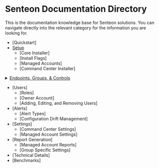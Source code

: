 # Senteon Documentation Directory
This is the documentation knowledge base for Senteon solutions. You can navigate directly into the relevant category for the information you are looking for. 


- [Quickstart]
- [Setup](installation.md)
  - [Core Installer]
  - [Install Flags]
  - [Managed Accounts]
  - [Command Center Installer]
<details>
  <summary><a href=EndpointConfiguration.md> Endpoints, Groups, & Controls</a></summary>
  <ul>
    <li><a href=EndpointConfiguration.md#controls>Controls</a>
      <ul>
        <li><a href=EndpointConfiguration.md#configuration-sets>Configuration Sets</a></li>
        <li><a href=EndpointConfiguration.md#control-information>Control Information</a></li>
        <li><a href=EndpointConfiguration.md#changing-configurations.md>Changing Configurations</a></li>
      </ul>
    </li>
    <li><a href=></a></li>
    <li><a href=></a></li>
    <li><a href=></a></li>
    <li><a href=></a></li>
  </ul>
   
   [Endpoints](EndpointConfiguration.md#endpoints)
     [Endpoint Listing](EndpointConfigurations.md#endpoint-listing)
     [Endpoint Information](EndpointConfigurations.md#endpoint-information)
     [Modifying Endpoints](EndpointConfigurations.md#modifying-endpoints)
       [Changing Groups](EndpointConfigurations.md#changing-groups)
       [Changing Controls](EndpointConfigurations.md#changing-controls)
     [Endpoint States](EndpointConfigurations.md#endpoint-states)
   [Groups](EndpointConfiguration.md#groups)
     [Group Info](EndpointConfigurations.md#group-info)
     [Group Modification](EndpointConfigurations.md#group-modification)
       [Moving Endpoints](EndpointConfigurations.md#moving-endpoints)
       [Making Exception Groups](EndpointConfigurations.md#making-exception-groups)
       [Merging Exception Groups](EndpointConfigurations.md#merging-exception-groups)
       [Converting Exception Groups to Management](EndpointConfigurations.md#converting-exception-groups)
       [Individual Control Modification](EndpointConfigurations.md#individual-control-modification)
       [New Management Group Creation](EndpointConfigurations.md#new-management-group-creation)
   [Endpoint Setup](EndpointConfiguration.md#setup)
     [Evaluation](EndpointConfigurations.md#evaluation)
     [Finalization Wizard](EndpointConfigurations.md#finalization-wizard)
</details>

- [Users]
  - [Roles]
  - [Owner Account]
  - [Adding, Editing, and Removing Users]
- [Alerts]
  - [Alert Types]
  - [Configuration Drift Management]
- [Settings]
  - [Command Center Settings]
  - [Managed Account Settings]
- [Report Generation]
  - [Managed Account Reports]
  - [Group Specific Settings] 
- [Technical Details]
-   [Benchmarks]
